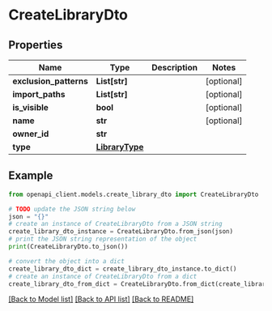 # CreateLibraryDto


## Properties

Name | Type | Description | Notes
------------ | ------------- | ------------- | -------------
**exclusion_patterns** | **List[str]** |  | [optional] 
**import_paths** | **List[str]** |  | [optional] 
**is_visible** | **bool** |  | [optional] 
**name** | **str** |  | [optional] 
**owner_id** | **str** |  | 
**type** | [**LibraryType**](LibraryType.md) |  | 

## Example

```python
from openapi_client.models.create_library_dto import CreateLibraryDto

# TODO update the JSON string below
json = "{}"
# create an instance of CreateLibraryDto from a JSON string
create_library_dto_instance = CreateLibraryDto.from_json(json)
# print the JSON string representation of the object
print(CreateLibraryDto.to_json())

# convert the object into a dict
create_library_dto_dict = create_library_dto_instance.to_dict()
# create an instance of CreateLibraryDto from a dict
create_library_dto_from_dict = CreateLibraryDto.from_dict(create_library_dto_dict)
```
[[Back to Model list]](../README.md#documentation-for-models) [[Back to API list]](../README.md#documentation-for-api-endpoints) [[Back to README]](../README.md)


